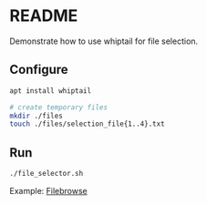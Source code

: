 # README
Demonstrate how to use whiptail for file selection.

## Configure

```sh
apt install whiptail
```

```sh
# create temporary files
mkdir ./files
touch ./files/selection_file{1..4}.txt
```

## Run 

```sh
./file_selector.sh
```

Example:
[Filebrowse](https://github.com/pageauc/FileBrowser/blob/master/filebrowse.sh)